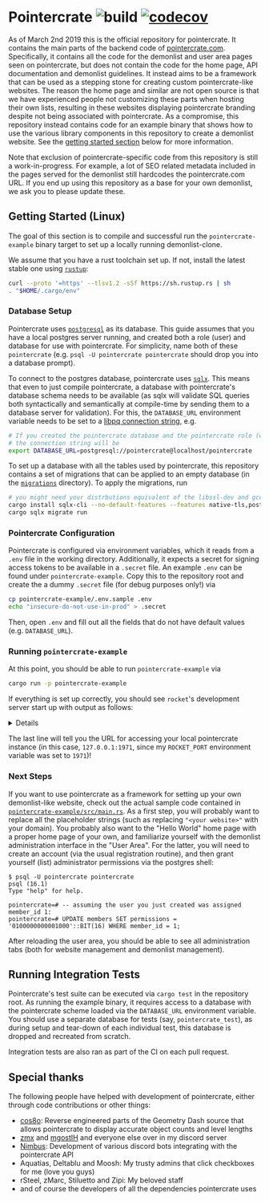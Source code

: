 # Pointercrate ![build](https://github.com/stadust/pointercrate/actions/workflows/test.yml/badge.svg) [![codecov](https://codecov.io/gh/stadust/pointercrate/branch/master/graph/badge.svg?token=C7B5LU2IF5)](https://codecov.io/gh/stadust/pointercrate)


As of March 2nd 2019 this is the official repository for pointercrate. It contains the main parts of the backend code of [pointercrate.com](https://pointercrate.com). Specifically, it contains all the code for the demonlist and user area pages seen on pointercrate, but does not contain the code for the home page, API documentation and demonlist guidelines. It instead aims to be a framework that can be used as a stepping stone for creating custom pointercrate-like websites. The reason the home page and similar are not open source is that we have experienced people not customizing these parts when hosting their own lists, resulting in these websites displaying pointercrate branding despite not being associated with pointercrate. As a compromise, this repository instead contains code for an example binary that shows how to use the various library components in this repository to create a demonlist website. See the [getting started section](#getting-started) below for more information.

Note that exclusion of pointercrate-specific code from this repository is still a work-in-progress. For example, a lot of SEO related metadata included in the pages served for the demonlist still hardcodes the pointercrate.com URL. If you end up using this repository as a base for your own demonlist, we ask you to please update these.

## Getting Started (Linux)

The goal of this section is to compile and successful run the `pointercrate-example` binary target to set up a locally running demonlist-clone. 

We assume that you have a rust toolchain set up. If not, install the latest stable one using [`rustup`](https://rustup.rs):

```bash
curl --proto '=https' --tlsv1.2 -sSf https://sh.rustup.rs | sh
. "$HOME/.cargo/env"
```

### Database Setup

Pointercrate uses [`postgresql`](https://www.postgresql.org/) as its database. This guide assumes that you have a local postgres server running, and created both a role (user) and database for use with pointercrate. For simplicity, name both of these `pointercrate` (e.g. `psql -U pointercrate pointercrate` should drop you into a database prompt).

To connect to the postgres database, pointercrate uses [`sqlx`](https://github.com/launchbadge/sqlx). This means that even to just compile pointercrate, a database with pointercrate's database schema needs to be available (as sqlx will validate SQL queries both syntactically and semantically at compile-time by sending them to a database server for validation). For this, the `DATABASE_URL` environment variable needs to be set to a [libpq connection string](https://www.postgresql.org/docs/current/libpq-connect.html#LIBPQ-CONNSTRING), e.g. 

```bash
# If you created the pointercrate database and the pointercrate role (without password but with login permissions),
# the connection string will be
export DATABASE_URL=postgresql://pointercrate@localhost/pointercrate
```

To set up a database with all the tables used by pointercrate, this repository contains a set of migrations that can be applied to an empty database (in the [`migrations`](migrations) directory). To apply the migrations, run

```bash
# you might need your distrbutions equivalent of the libssl-dev and gcc packages
cargo install sqlx-cli --no-default-features --features native-tls,postgres
cargo sqlx migrate run
```

### Pointercrate Configuration

Pointercrate is configured via environment variables, which it reads from a `.env` file in the working directory. Additionally, it expects a secret for signing access tokens to be available in a `.secret` file. An example `.env` can be found under `pointercrate-example`. Copy this to the repository root and create the a dummy `.secret` file (for debug purposes only!) via

```bash
cp pointercrate-example/.env.sample .env
echo "insecure-do-not-use-in-prod" > .secret
```

Then, open `.env` and fill out all the fields that do not have default values (e.g. `DATABASE_URL`).

### Running `pointercrate-example`

At this point, you should be able to run `pointercrate-example` via

```bash
cargo run -p pointercrate-example
```

If everything is set up correctly, you should see `rocket`'s development server start up with output as follows:

<details>

```
    Finished dev [unoptimized + debuginfo] target(s) in 0.16s
     Running `target/debug/pointercrate-example`
🔧 Configured for debug.
   >> address: 127.0.0.1
   >> port: 1971
   >> workers: 12
   >> max blocking threads: 512
   >> ident: Rocket
   >> IP header: X-Real-IP
   >> limits: bytes = 8KiB, data-form = 2MiB, file = 1MiB, form = 32KiB, json = 1MiB, msgpack = 1MiB, string = 8KiB
   >> temp dir: /tmp
   >> http/2: true
   >> keep-alive: 5s
   >> tls: disabled
   >> shutdown: ctrlc = true, force = true, signals = [SIGTERM], grace = 2s, mercy = 3s
   >> log level: normal
   >> cli colors: true
📬 Routes:
   >> (home) GET /
   >> (login_page) GET /login
   >> (login) POST /login
   >> (account_page) GET /account
   >> (register) POST /register
   >> (overview) GET /demonlist/?<timemachine>&<submitter>
   >> (stats_viewer_redirect) GET /demonlist/?statsviewer=true
   >> (demon_page) GET /demonlist/<position>
   >> (stats_viewer) GET /demonlist/statsviewer
   >> (nation_stats_viewer) GET /demonlist/statsviewer/nations
   >> (demon_permalink) GET /demonlist/permalink/<demon_id>
   >> (heatmap_css) GET /demonlist/statsviewer/heatmap.css
   >> (FileServer: pointercrate-core-pages/static) GET /static/core/<path..> [10]
   >> (FileServer: pointercrate-user-pages/static) GET /static/user/<path..> [10]
   >> (FileServer: pointercrate-demonlist-pages/static) GET /static/demonlist/<path..> [10]
   >> (login) POST /api/v1/auth/
   >> (get_me) GET /api/v1/auth/me
   >> (patch_me) PATCH /api/v1/auth/me
   >> (delete_me) DELETE /api/v1/auth/me
   >> (register) POST /api/v1/auth/register
   >> (invalidate) POST /api/v1/auth/invalidate
   >> (verify_email) GET /api/v1/auth/verify_email?<token>
   >> (paginate) GET /api/v1/users/
   >> (get_user) GET /api/v1/users/<user_id>
   >> (patch_user) PATCH /api/v1/users/<user_id>
   >> (delete_user) DELETE /api/v1/users/<user_id>
   >> (paginate) GET /api/v2/demons/
   >> (post) POST /api/v2/demons/
   >> (paginate_listed) GET /api/v2/demons/listed
   >> (get) GET /api/v2/demons/<demon_id>
   >> (patch) PATCH /api/v2/demons/<demon_id>
   >> (audit) GET /api/v2/demons/<demon_id>/audit
   >> (post_creator) POST /api/v2/demons/<demon_id>/creators
   >> (movement_log) GET /api/v2/demons/<demon_id>/audit/movement
   >> (delete_creator) DELETE /api/v2/demons/<demon_id>/creators/<player_id>
   >> (paginate) GET /api/v1/records/
   >> (unauthed_pagination) GET /api/v1/records/
   >> (submit) POST /api/v1/records/
   >> (paginate) GET /api/v1/players/
   >> (paginate_claims) GET /api/v1/players/claims
   >> (ranking) GET /api/v1/players/ranking
   >> (delete) DELETE /api/v1/records/<record_id>
   >> (get) GET /api/v1/records/<record_id>
   >> (patch) PATCH /api/v1/records/<record_id>
   >> (get) GET /api/v1/players/<player_id>
   >> (patch) PATCH /api/v1/players/<player_id>
   >> (get_notes) GET /api/v1/records/<record_id>/notes
   >> (add_note) POST /api/v1/records/<record_id>/notes
   >> (audit) GET /api/v1/records/<record_id>/audit
   >> (put_claim) PUT /api/v1/players/<player_id>/claims
   >> (geolocate_nationality) POST /api/v1/players/<player_id>/geolocate
   >> (delete_note) DELETE /api/v1/records/<record_id>/notes/<note_id>
   >> (patch_note) PATCH /api/v1/records/<record_id>/notes/<note_id>
   >> (patch_claim) PATCH /api/v1/players/<player_id>/claims/<user_id>
   >> (delete_claim) DELETE /api/v1/players/<player_id>/claims/<user_id>
   >> (paginate) GET /api/v1/submitters/
   >> (get) GET /api/v1/submitters/<submitter_id>
   >> (patch) PATCH /api/v1/submitters/<submitter_id>
   >> (ranking) GET /api/v1/nationalities/ranking
   >> (nation) GET /api/v1/nationalities/<iso_code>
   >> (subdivisions) GET /api/v1/nationalities/<iso_code>/subdivisions
   >> (list_information) GET /api/v1/list_information/
🥅 Catchers:
   >> (catch_404) 404
📡 Fairings:
   >> Shield (liftoff, response, singleton)
   >> Maintenance (ignite, request)
🛡️ Shield:
   >> X-Content-Type-Options: nosniff
   >> Permissions-Policy: interest-cohort=()
   >> X-Frame-Options: SAMEORIGIN
🚀 Rocket has launched from http://127.0.0.1:1971
```

</details>

The last line will tell you the URL for accessing your local pointercrate instance (in this case, `127.0.0.1:1971`, since my `ROCKET_PORT` environment variable was set to `1971`)!

### Next Steps

If you want to use pointercrate as a framework for setting up your own demonlist-like website, check out the actual sample code contained in [`pointercrate-example/src/main.rs`](pointercrate-example/src/main.rs). As a first step, you will probably want to replace all the placeholder strings (such as replacing `"<your website>"` with your domain). You probably also want to the "Hello World" home page with a proper home page of your own, and familiarize yourself with the demonlist administration interface in the "User Area". For the latter, you will need to create an account (via the usual registration routine), and then grant yourself (list) administrator permissions via the postgres shell:

```
$ psql -U pointercrate pointercrate
psql (16.1)
Type "help" for help.

pointercrate=# -- assuming the user you just created was assigned member_id 1:
pointercrate=# UPDATE members SET permissions = '0100000000001000'::BIT(16) WHERE member_id = 1;  
```

After reloading the user area, you should be able to see all administration tabs (both for website management and demonlist management).

## Running Integration Tests

Pointercrate's test suite can be executed via `cargo test` in the repository root. As running the example binary, it requires access to a database with the pointercrate scheme loaded via the `DATABASE_URL` environment variable. You should use a separate database for tests (say, `pointercrate_test`), as during setup and tear-down of each individual test, this database is dropped and recreated from scratch. 

Integration tests are also ran as part of the CI on each pull request.

## Special thanks

The following people have helped with development of pointercrate, either through code contributions or other things:

- [cos8o](https://github.com/cos8o): Reverse engineered parts of the Geometry Dash source that allows pointercrate to display accurate object counts and level lengths
- [zmx](https://github.com/kyurime) and [mgostIH](https://github.com/mgostIH) and everyone else over in my discord server  
- [Nimbus](https://github.com/NimbusGD): Development of various discord bots integrating with the pointercrate API
- Aquatias, Deltablu and Moosh: My trusty admins that click checkboxes for me (love you guys)
- rSteel, zMarc, Stiluetto and Zipi: My beloved staff
- and of course the developers of all the dependencies pointercrate uses
